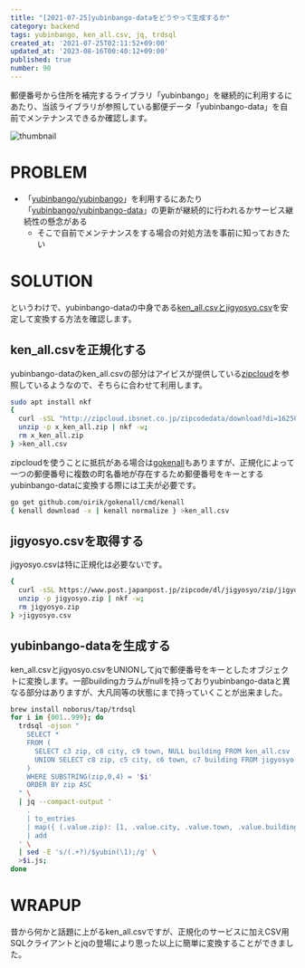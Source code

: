 ```yaml
---
title: "[2021-07-25]yubinbango-dataをどうやって生成するか"
category: backend
tags: yubinbango, ken_all.csv, jq, trdsql
created_at: '2021-07-25T02:11:52+09:00'
updated_at: '2023-08-16T00:40:12+09:00'
published: true
number: 90
---
```


郵便番号から住所を補完するライブラリ「yubinbango」を継続的に利用するにあたり、当該ライブラリが参照している郵便データ「yubinbango-data」を自前でメンテナンスできるか確認します。

<img alt="thumbnail" src="https://img.esa.io/uploads/production/attachments/16651/2023/08/16/97367/321d0e29-bf15-42f9-8651-2052ccf256cb.png">

# PROBLEM
- 「[yubinbango/yubinbango](https://github.com/yubinbango/yubinbango)」を利用するにあたり「[yubinbango/yubinbango-data](https://github.com/yubinbango/yubinbango-data)」の更新が継続的に行われるかサービス継続性の懸念がある
    - そこで自前でメンテナンスをする場合の対処方法を事前に知っておきたい

# SOLUTION
というわけで、yubinbango-dataの中身である[ken_all.csvとjigyosyo.csv](https://www.post.japanpost.jp/zipcode/download.html)を安定して変換する方法を確認します。

## ken_all.csvを正規化する
yubinbango-dataのken_all.csvの部分はアイビスが提供している[zipcloud](http://zipcloud.ibsnet.co.jp)を参照しているようなので、そちらに合わせて利用します。
```sh
sudo apt install nkf
{ 
  curl -sSL "http://zipcloud.ibsnet.co.jp/zipcodedata/download?di=1625040649647" -o ./x_ken_all.zip;
  unzip -p x_ken_all.zip | nkf -w;
  rm x_ken_all.zip
} >ken_all.csv
```

zipcloudを使うことに抵抗がある場合は[gokenall](https://github.com/oirik/gokenall)もありますが、正規化によって一つの郵便番号に複数の町名番地が存在するため郵便番号をキーとするyubinbango-dataに変換する際には工夫が必要です。

```sh
go get github.com/oirik/gokenall/cmd/kenall
{ kenall download -x | kenall normalize } >ken_all.csv
```

## jigyosyo.csvを取得する
jigyosyo.csvは特に正規化は必要ないです。

```sh
{ 
  curl -sSL https://www.post.japanpost.jp/zipcode/dl/jigyosyo/zip/jigyosyo.zip -o ./jigyosyo.zip;
  unzip -p jigyosyo.zip | nkf -w;
  rm jigyosyo.zip
} >jigyosyo.csv
```

## yubinbango-dataを生成する
ken_all.csvとjigyosyo.csvをUNIONしてjqで郵便番号をキーとしたオブジェクトに変換します。一部buildingカラムがnullを持っておりyubinbango-dataと異なる部分はありますが、大凡同等の状態にまで持っていくことが出来ました。

```sh
brew install noborus/tap/trdsql
for i in {001..999}; do
  trdsql -ojson "
    SELECT *
    FROM (
      SELECT c3 zip, c8 city, c9 town, NULL building FROM ken_all.csv
      UNION SELECT c8 zip, c5 city, c6 town, c7 building FROM jigyosyo.csv
    )
    WHERE SUBSTRING(zip,0,4) = '$i'
    ORDER BY zip ASC
  " \
  | jq --compact-output '
    .
    | to_entries
    | map({ (.value.zip): [1, .value.city, .value.town, .value.building] })
    | add
  ' \
  | sed -E 's/(.+?)/$yubin(\1);/g' \
  >$i.js;
done
```

# WRAPUP
昔から何かと話題に上がるken_all.csvですが、正規化のサービスに加えCSV用SQLクライアントとjqの登場により思った以上に簡単に変換することができました。
